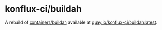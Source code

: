 # konflux-ci/buildah

A rebuild of [containers/buildah](https://github.com/containers/buildah) available at [quay.io/konflux-ci/buildah:latest](https://quay.io/konflux-ci/buildah).
